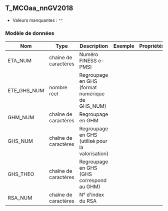 ## T_MCOaa_nnGV2018

- Valeurs manquantes : `""`

### Modèle de données

|Nom|Type|Description|Exemple|Propriétés|
|-|-|-|-|-|
|ETA_NUM|chaîne de caractères|Numéro FINESS e-PMSI|||
|ETE_GHS_NUM|nombre réel|Regroupage en GHS (format numérique de GHS_NUM)|||
|GHM_NUM|chaîne de caractères|Regroupage en GHM|||
|GHS_NUM|chaîne de caractères|Regroupage en GHS (utilisé pour la valorisation)|||
|GHS_THEO|chaîne de caractères|Regroupage en GHS (GHS correspond au GHM)|||
|RSA_NUM|chaîne de caractères|N° d'index du RSA |||
